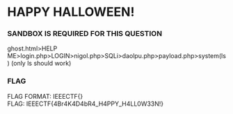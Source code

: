 # HAPPY HALLOWEEN!
### SANDBOX IS REQUIRED FOR THIS QUESTION 
ghost.html>HELP ME>login.php>LOGIN>nigol.php>SQLi>daolpu.php>payload.php>system(ls) (only ls should work)

### FLAG
FLAG FORMAT: IEEECTF{}<br />
FLAG: IEEECTF{4Br4K4D4bR4_H4PPY_H4LL0W33N!}
